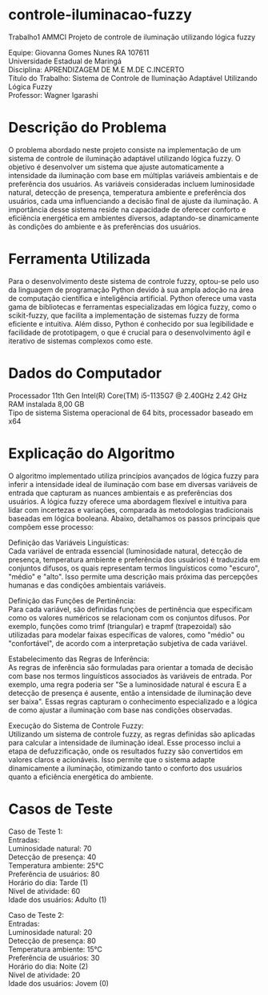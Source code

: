 # controle-iluminacao-fuzzy
Trabalho1 AMMCI Projeto de controle de iluminação utilizando lógica fuzzy


Equipe: Giovanna Gomes Nunes RA 107611  
Universidade Estadual de Maringá  
Disciplina: APRENDIZAGEM DE M.E M.DE C.INCERTO  
Título do Trabalho: Sistema de Controle de Iluminação Adaptável Utilizando Lógica Fuzzy  
Professor: Wagner Igarashi  


# Descrição do Problema  
O problema abordado neste projeto consiste na implementação de um sistema de controle de iluminação adaptável utilizando lógica fuzzy. O objetivo é desenvolver um sistema que ajuste automaticamente a intensidade da iluminação com base em múltiplas variáveis ambientais e de preferência dos usuários. As variáveis consideradas incluem luminosidade natural, detecção de presença, temperatura ambiente e preferência dos usuários, cada uma influenciando a decisão final de ajuste da iluminação. A importância desse sistema reside na capacidade de oferecer conforto e eficiência energética em ambientes diversos, adaptando-se dinamicamente às condições do ambiente e às preferências dos usuários.

# Ferramenta Utilizada  
Para o desenvolvimento deste sistema de controle fuzzy, optou-se pelo uso da linguagem de programação Python devido à sua ampla adoção na área de computação científica e inteligência artificial. Python oferece uma vasta gama de bibliotecas e ferramentas especializadas em lógica fuzzy, como o scikit-fuzzy, que facilita a implementação de sistemas fuzzy de forma eficiente e intuitiva. Além disso, Python é conhecido por sua legibilidade e facilidade de prototipagem, o que é crucial para o desenvolvimento ágil e iterativo de sistemas complexos como este.

# Dados do Computador  
Processador	11th Gen Intel(R) Core(TM) i5-1135G7 @ 2.40GHz  2.42 GHz  
RAM instalada	8,00 GB  
Tipo de sistema	Sistema operacional de 64 bits, processador baseado em x64  


# Explicação do Algoritmo  
O algoritmo implementado utiliza princípios avançados de lógica fuzzy para inferir a intensidade ideal de iluminação com base em diversas variáveis de entrada que capturam as nuances ambientais e as preferências dos usuários. A lógica fuzzy oferece uma abordagem flexível e intuitiva para lidar com incertezas e variações, comparada às metodologias tradicionais baseadas em lógica booleana. Abaixo, detalhamos os passos principais que compõem esse processo:

Definição das Variáveis Linguísticas:  
Cada variável de entrada essencial (luminosidade natural, detecção de presença, temperatura ambiente e preferência dos usuários) é traduzida em conjuntos difusos, os quais representam termos linguísticos como "escuro", "médio" e "alto". Isso permite uma descrição mais próxima das percepções humanas e das condições ambientais variáveis.

Definição das Funções de Pertinência:  
Para cada variável, são definidas funções de pertinência que especificam como os valores numéricos se relacionam com os conjuntos difusos. Por exemplo, funções como trimf (triangular) e trapmf (trapezoidal) são utilizadas para modelar faixas específicas de valores, como "médio" ou "confortável", de acordo com a interpretação subjetiva de cada variável.

Estabelecimento das Regras de Inferência:  
As regras de inferência são formuladas para orientar a tomada de decisão com base nos termos linguísticos associados às variáveis de entrada. Por exemplo, uma regra poderia ser "Se a luminosidade natural é escura E a detecção de presença é ausente, então a intensidade de iluminação deve ser baixa". Essas regras capturam o conhecimento especializado e a lógica de como ajustar a iluminação com base nas condições observadas.

Execução do Sistema de Controle Fuzzy:  
Utilizando um sistema de controle fuzzy, as regras definidas são aplicadas para calcular a intensidade de iluminação ideal. Esse processo inclui a etapa de defuzzificação, onde os resultados fuzzy são convertidos em valores claros e acionáveis. Isso permite que o sistema adapte dinamicamente a iluminação, otimizando tanto o conforto dos usuários quanto a eficiência energética do ambiente.

# Casos de Teste  

Caso de Teste 1:  
Entradas:      
Luminosidade natural: 70  
Detecção de presença: 40  
Temperatura ambiente: 25°C  
Preferência de usuários: 80  
Horário do dia: Tarde (1)  
Nível de atividade: 60  
Idade dos usuários: Adulto (1)  

Caso de Teste 2:  
Entradas:  
Luminosidade natural: 20  
Detecção de presença: 80  
Temperatura ambiente: 15°C  
Preferência de usuários: 30  
Horário do dia: Noite (2)  
Nível de atividade: 20  
Idade dos usuários: Jovem (0)  
